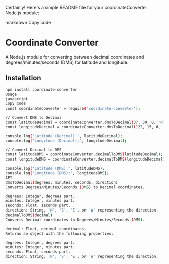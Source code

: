 Certainly! Here's a simple README file for your coordinateConverter Node.js module:

markdown
Copy code

# Coordinate Converter

A Node.js module for converting between decimal coordinates and degrees/minutes/seconds (DMS) for latitude and longitude.

## Installation

```bash
npm install coordinate-converter
Usage
javascript
Copy code
const coordinateConverter = require('coordinate-converter');

// Convert DMS to Decimal
const latitudeDecimal = coordinateConverter.dmsToDecimal(37, 30, 0, 'N');
const longitudeDecimal = coordinateConverter.dmsToDecimal(122, 15, 0, 'W');

console.log('Latitude (Decimal):', latitudeDecimal);
console.log('Longitude (Decimal):', longitudeDecimal);

// Convert Decimal to DMS
const latitudeDMS = coordinateConverter.decimalToDMS(latitudeDecimal);
const longitudeDMS = coordinateConverter.decimalToDMS(longitudeDecimal);

console.log('Latitude (DMS):', latitudeDMS);
console.log('Longitude (DMS):', longitudeDMS);
API
dmsToDecimal(degrees, minutes, seconds, direction)
Converts Degrees/Minutes/Seconds (DMS) to Decimal coordinates.

degrees: Integer, degrees part.
minutes: Integer, minutes part.
seconds: Float, seconds part.
direction: String, 'N', 'S', 'E', or 'W' representing the direction.
decimalToDMS(decimal)
Converts Decimal coordinates to Degrees/Minutes/Seconds (DMS).

decimal: Float, decimal coordinates.
Returns an object with the following properties:

degrees: Integer, degrees part.
minutes: Integer, minutes part.
seconds: Float, seconds part.
direction: String, 'N', 'S', 'E', or 'W' representing the direction.
```
